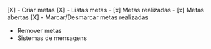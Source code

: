 [X] - Criar metas 
[X] - Listas metas
    - [x] Metas realizadas
    - [x] Metas abertas
[X] - Marcar/Desmarcar metas realizadas
- Remover metas
- Sistemas de mensagens
